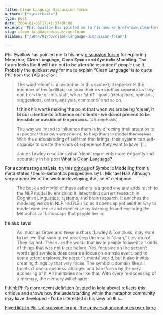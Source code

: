 ```yaml
---
title: Clean Language discussion forum
authors: ["synesthesia"]
type: post
date: 2004-01-06T17:41:57+00:00
excerpt: 'Phil Swallow has pointed me to his new <a href="www.cleanforum.com">discussion forum</a> for exploring Metaphor, Clean Language, Clean Space and Symbolic Modelling.  I quote a couple of definitions of Clean Language, and also cite a critique of the approach from a Neuro-Semantics / Meta-States perspective.'
slug: clean-language-discussion-forum 
aliases: ["/2004/01/06/clean-language-discussion-forum"]

---
```

Phil Swallow has pointed me to his new [discussion forum][1] for exploring Metaphor, Clean Language, Clean Space and Symbolic Modelling. The forum looks like it will turn out to be a terrific resource if people use it. Probably the quickest way for me to explain &#8220;Clean Language&#8221; is to quote Phil from the FAQ section:

<blockquote cite="https://www.cleanforum.com/phpBB2/viewtopic.php?t=35">
  <p>
    The word &#8216;clean&#8217; is a metaphor. In this context, it represents the intention of the facilitator to keep their own stuff as separate as they can from the client&#8217;s stuff, where &#8216;stuff&#8217; equals &#8216;metaphors, opinions, suggestions, orders, analysis, comments&#8217; and so on.
  </p>
  
  <p>
    <b>I think it&#8217;s worth making the point that when we are being &#8216;clean&#8217;, it IS our intention to influence our clients &#8211; we do not pretend to be invisible or outside of the process. </b> [JE emphasis]
  </p>
  
  <p>
    The way we intend to influence them is by directing their attention to aspects of their own experience, to help them to model themselves. With the understanding of self that that brings, their system can self-organise to create the kinds of experience they want to have. [&#8230;]
  </p>
  
  <p>
    James Lawley describes what &#8216;clean&#8217; represents more elegantly and accurately in his post <a href="https://www.cleanforum.com/phpBB2/viewtopic.php?t=41">What is Clean Language?</a>.
  </p>
</blockquote>

For a contrasting analysis, try this [critique][2] of Symbolic Modelling from a meta-states / neuro-semantics perspective. by L. Michael Hall. Although very supportive of the work in developing the use of metaphor:

<blockquote cite="https://purpleslurple.net/ps.php?theurl=https://www.devco.demon.co.uk/meta-states.html#purp456">
  <p>
    The book and model of these authors is a good one and adds much to the NLP model by enriching it, integrating current research in Cognitive Linguistics, systems, and brain research. It enriches the modeling we do in NLP and NS also as it opens up yet another way to model experience and excellence by listening to and exploring the Metaphorical Landscape that people live in.
  </p>
</blockquote>

he also says:

<blockquote cite="https://purpleslurple.net/ps.php?theurl=https://www.devco.demon.co.uk/meta-states.html#purp313">
  <p>
    As much as Grove and these authors [Lawley & Tompkins] may want to believe that such questions keep the results &#8220;clean,&#8221; they do not. They cannot. These are the words that invite people to invent all kinds of things that was not there before. Yes, focusing on the person&#8217;s words and symbols does create a focus on a single event, and to some extent explores the person&#8217;s mental world, but it also invites creating things by that very focus. The symbolic domain, like all facets of consciousness, changes and transforms by the very accessing of it. All memories are like that. With every re-accessing of a memory, the memory will change.
  </p>
</blockquote>

I think Phil&#8217;s more recent [definition][3] (quoted in bold above) reflects this critique and shows how the understanding within the metaphor community may have developed &#8211; I&#8217;d be interested in his view on this&#8230;

<ins>Fixed link to Phil&#8217;s <a href="https://www.cleanforum.com//">discussion forum</a>. The conversation continues <a href="https://www.cleanforum.com/phpBB2/viewtopic.php?p=114#114">over there</a></ins>

 [1]: https://www.cleanforum.com/
 [2]: https://www.devco.demon.co.uk/meta-states.html "THE META-STATES IN SYMBOLIC MODELING by L. Michael Hall, Ph.D."
 [3]: https://www.cleanforum.com/phpBB2/viewtopic.php?t=35